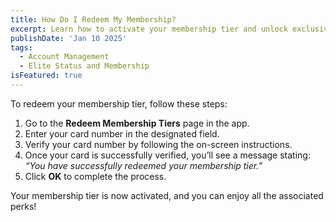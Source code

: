 ```yaml
---
title: How Do I Redeem My Membership?
excerpt: Learn how to activate your membership tier and unlock exclusive benefits.
publishDate: 'Jan 10 2025'
tags:
  - Account Management
  - Elite Status and Membership
isFeatured: true
---
```


To redeem your membership tier, follow these steps:

1. Go to the **Redeem Membership Tiers** page in the app.
2. Enter your card number in the designated field.
3. Verify your card number by following the on-screen instructions.
4. Once your card is successfully verified, you’ll see a message stating:  
   _“You have successfully redeemed your membership tier.”_
5. Click **OK** to complete the process.

Your membership tier is now activated, and you can enjoy all the associated perks!
